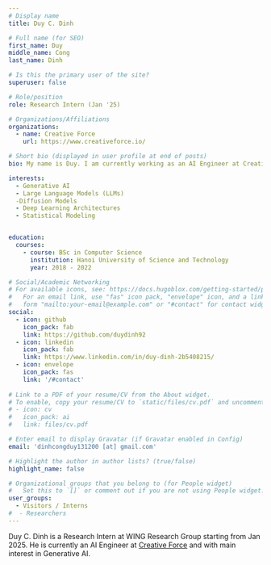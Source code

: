 ```yaml
---
# Display name
title: Duy C. Dinh

# Full name (for SEO)
first_name: Duy
middle_name: Cong
last_name: Dinh

# Is this the primary user of the site?
superuser: false

# Role/position
role: Research Intern (Jan '25)

# Organizations/Affiliations
organizations:
  - name: Creative Force
    url: https://www.creativeforce.io/

# Short bio (displayed in user profile at end of posts)
bio: My name is Duy. I am currently working as an AI Engineer at Creative Force and graduated from Hanoi University of Science and Technology (HUST). With a strong foundation in machine learning research and a growing passion for Generative AI, I seek opportunities to contribute to meaningful and impactful research.

interests:
  - Generative AI 
  - Large Language Models (LLMs)
  -Diffusion Models
  - Deep Learning Architectures
  - Statistical Modeling


education:
  courses:
    - course: BSc in Computer Science
      institution: Hanoi University of Science and Technology
      year: 2018 - 2022

# Social/Academic Networking
# For available icons, see: https://docs.hugoblox.com/getting-started/page-builder/#icons
#   For an email link, use "fas" icon pack, "envelope" icon, and a link in the
#   form "mailto:your-email@example.com" or "#contact" for contact widget.
social:
  - icon: github
    icon_pack: fab
    link: https://github.com/duydinh92
  - icon: linkedin
    icon_pack: fab
    link: https://www.linkedin.com/in/duy-dinh-2b5408215/
  - icon: envelope
    icon_pack: fas
    link: '/#contact'
  
# Link to a PDF of your resume/CV from the About widget.
# To enable, copy your resume/CV to `static/files/cv.pdf` and uncomment the lines below.
# - icon: cv
#   icon_pack: ai
#   link: files/cv.pdf

# Enter email to display Gravatar (if Gravatar enabled in Config)
email: 'dinhcongduy131200 [at] gmail.com'

# Highlight the author in author lists? (true/false)
highlight_name: false

# Organizational groups that you belong to (for People widget)
#   Set this to `[]` or comment out if you are not using People widget.
user_groups:
  - Visitors / Interns
#  - Researchers
---
```


Duy C. Dinh is a Research Intern at WING Research Group starting from Jan 2025. He is currently an AI Engineer at [Creative Force](https://www.creativeforce.io/) and with main interest in Generative AI.
